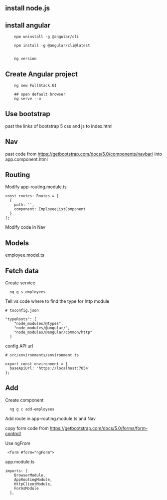 ## install node.js

## install angular
```
    npm uninstall -g @angular/cli

    npm install -g @angular/cli@latest


    ng version
```

## Create Angular project
```
    ng new FullStack.UI

    ## open default browser
    ng serve --o
```


## Use bootstrap
past the links of bootstrap 5 css and js to index.html



## Nav
past code from  https://getbootstrap.com/docs/5.0/components/navbar/ into app.component.html


## Routing
Modify app-routing.module.ts
```
const routes: Routes = [
  {
    path: '',
    component: EmployeeListComponent
  }
];
```
Modify code in Nav


## Models
employee.model.ts


## Fetch data
Create service
```
  ng g s employees
```

Tell vs code where to find the type for http module
```
# tsconfig.json

"typeRoots": [
    "node_modules/@types",
    "node_modules/@angular/",
    "node_modules/@angular/common/http"
  ]
```

config API url
```
# src/environments/environment.ts 

export const environment = {
  baseApiUrl: 'https://localhost:7054'
};
```


## Add
Create component
```
  ng g c add-employees
```

Add route in app-routing.module.ts and Nav


copy form code from https://getbootstrap.com/docs/5.0/forms/form-control/

Use ngFrom
```
 <form #form="ngForm">
```

app.module.ts
```
imports: [
    BrowserModule,
    AppRoutingModule,
    HttpClientModule,
    FormsModule
  ],
```